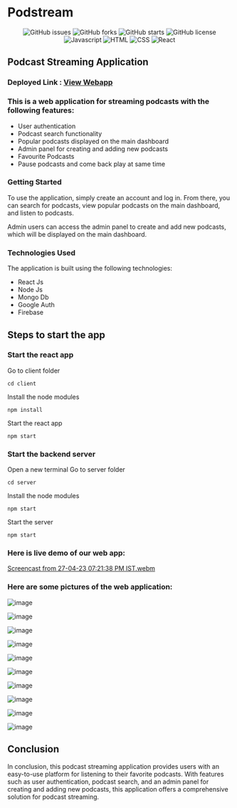 # Podstream
<div align='center'>

![GitHub issues](https://img.shields.io/github/issues/rishavchanda/Podstream)
![GitHub forks](https://img.shields.io/github/forks/rishavchanda/Podstream)
![GitHub starts](https://img.shields.io/github/stars/rishavchanda/Podstream)
![GitHub license](https://img.shields.io/github/license/rishavchanda/Podstream)
![Javascript](https://img.shields.io/badge/Javascript-Language-yellow)
![HTML](https://img.shields.io/badge/HTML-Hypertext-red)
![CSS](https://img.shields.io/badge/CSS-Styles-pink)
![React](https://img.shields.io/badge/React-Components-orange)

</div>

## Podcast Streaming Application

### Deployed Link : [View Webapp](https://podstream.netlify.app/)

### This is a web application for streaming podcasts with the following features:
- User authentication
- Podcast search functionality
- Popular podcasts displayed on the main dashboard
- Admin panel for creating and adding new podcasts
- Favourite Podcasts
- Pause podcasts and come back play at same time

### Getting Started
To use the application, simply create an account and log in. From there, you can search for podcasts, view popular podcasts on the main dashboard, and listen to podcasts.

Admin users can access the admin panel to create and add new podcasts, which will be displayed on the main dashboard.

### Technologies Used
The application is built using the following technologies:

- React Js
- Node Js
- Mongo Db
- Google Auth
- Firebase

## Steps to start the app

### Start the react app
Go to client folder
```
cd client
```
Install the node modules
```
npm install
```
Start the react app
```
npm start
```

### Start the backend server
Open a new terminal
Go to server folder
```
cd server
```
Install the node modules
```
npm start
```
Start the server
```
npm start
```
### Here is live demo of our web app:

[Screencast from 27-04-23 07:21:38 PM IST.webm](https://user-images.githubusercontent.com/64485885/234887002-60554cc9-c298-42bd-a310-42334f8717a8.webm)

### Here are some pictures of the web application:

![image](https://user-images.githubusercontent.com/100614635/233979351-604732a6-eb97-4124-a4b9-9a07a22f7f9d.png)

![image](https://user-images.githubusercontent.com/64485885/234602896-a1bd8bcc-b72b-4821-83d6-8ad885bf435e.png)

![image](https://user-images.githubusercontent.com/100614635/233979651-69b5dc7f-7c47-404b-9211-dd2a3140bcaa.png)

![image](https://user-images.githubusercontent.com/100614635/233979805-0d1c2381-afb9-4f24-b935-7cef18ccc57f.png)

![image](https://user-images.githubusercontent.com/100614635/233980092-bb4748fd-4199-4d5c-a676-f340ed71c699.png)

![image](https://user-images.githubusercontent.com/100614635/233980287-a0bdf848-7a63-48d3-9f1c-7e7cac717e4c.png)

![image](https://user-images.githubusercontent.com/100614635/233980638-36af0f43-6f38-410c-840a-c3d5ba1ccaee.png)

![image](https://user-images.githubusercontent.com/64485885/234604188-a0ba3e8a-a8fe-4465-afa6-17c34e46848c.png)

![image](https://user-images.githubusercontent.com/100614635/233981364-5124943f-9016-43a5-aa42-3eee4b231430.png)

![image](https://user-images.githubusercontent.com/100614635/233981534-65a6ebb2-3963-4130-8704-db39695f9ac9.png)

## Conclusion

In conclusion, this podcast streaming application provides users with an easy-to-use platform for listening to their favorite podcasts. With features such as user authentication, podcast search, and an admin panel for creating and adding new podcasts, this application offers a comprehensive solution for podcast streaming. 
